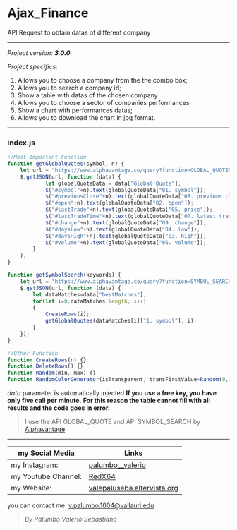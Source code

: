 # Ajax_Finance

API Request to obtain datas of different company

--------------------------------
*Project version: __3.0.0__*

*Project specifics:*
1. Allows you to choose a company from the the combo box;
2. Allows you to search a company id;
3. Show a table with datas of the chosen company
4. Allows you to choose a sector of companies performances
5. Show a chart with performances datas;
6. Allows you to download the chart in jpg format.

--------------------------------

### index.js
```javascript
//Most Important Function
function getGlobalQuotes(symbol, n) {
    let url = "https://www.alphavantage.co/query?function=GLOBAL_QUOTE&symbol=" + symbol + "&apikey=-Insert here your key-";
    $.getJSON(url, function (data) {
            let globalQuoteData = data["Global Quote"];
            $("#symbol"+n).text(globalQuoteData["01. symbol"]);
            $("#previousClose"+n).text(globalQuoteData["08. previous close"]);
            $("#open"+n).text(globalQuoteData["02. open"]);
            $("#lastTrade"+n).text(globalQuoteData["05. price"]);
            $("#lastTradeTime"+n).text(globalQuoteData["07. latest trading day"]);
            $("#change"+n).text(globalQuoteData["09. change"]);
            $("#daysLow"+n).text(globalQuoteData["04. low"]);
            $("#daysHigh"+n).text(globalQuoteData["03. high"]);
            $("#volume"+n).text(globalQuoteData["06. volume"]);
        }
    );
}

function getSymbolSearch(keywords) {
    let url = "https://www.alphavantage.co/query?function=SYMBOL_SEARCH&keywords=" + keywords + "&apikey=-Insert here your key-";
    $.getJSON(url, function (data) {
        let dataMatches=data["bestMatches"];
        for(let i=0;dataMatches.length; i++)
        {
            CreateRows(i);
            getGlobalQuotes(dataMatches[i]["1. symbol"], i);
        }
    });
}

//Other Function
function CreateRows(n) {}
function DeleteRows() {}
function Random(min, max) {}
function RandomColorGenerator(isTransparent, transFirstValue=Random(0,1), transMin=1, transMax=9){}
```

*data* parameter is automatically injected
**If you use a free key, you have only five call per minute.**
**For this reason the table cannot fill with all results and the code goes in error.**

>I use the API GLOBAL_QUOTE and API SYMBOL_SEARCH by [Alphavantage](https://www.alphavantage.co/documentation/#latestprice)

--------------------------------

my Social Media | Links
------------- | ------------------------------------------------------------------
my Instagram: | [palumbo__valerio](https://www.instagram.com/palumbo__valerio/)
my Youtube Channel: | [RedX64](https://www.youtube.com/channel/UCWOLxDm6jrNPUvrkjsRmscg?view_as=subscriber)
my Website: | [valepaluseba.altervista.org](https://valepaluseba.altervista.org/)

you can contact me: v.palumbo.1004@vallauri.edu

>*By Palumbo Valerio Sebastiano*